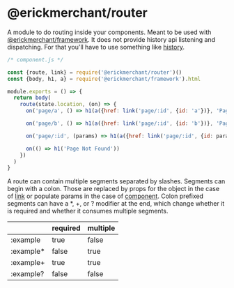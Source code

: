 # @erickmerchant/router

A module to do routing inside your components. Meant to be used with [@erickmerchant/framework](https://github.com/erickmerchant/framework). It does not provide history api listening and dispatching. For that you'll have to use something like [history](https://npmjs.com/package/history).

``` javascript
/* component.js */

const {route, link} = require('@erickmerchant/router')()
const {body, h1, a} = require('@erickmerchant/framework').html

module.exports = () => {
  return body(
    route(state.location, (on) => {
      on('page/a', () => h1(a({href: link('page/:id', {id: 'a'})}, 'Page A')))

      on('page/b', () => h1(a({href: link('page/:id', {id: 'b'})}, 'Page B')))

      on('page/:id', (params) => h1(a({href: link('page/:id', {id: params.id})}, `Page ${params.id}`)))

      on(() => h1('Page Not Found'))
    })
  )
}
```

A route can contain multiple segments separated by slashes. Segments can begin with a colon. Those are replaced by props for the object in the case of [link](#link) or populate params in the case of [component](#component). Colon prefixed segments can have a \*, \+, or ? modifier at the end, which change whether it is required and whether it consumes multiple segments.

|          | required | multiple
|---       |---       |---
|:example  | true     | false
|:example* | false    | true
|:example+ | true     | true
|:example? | false    | false

